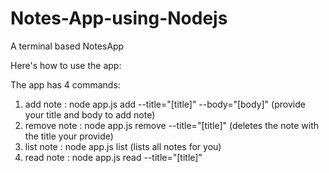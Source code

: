 # Notes-App-using-Nodejs
A terminal based NotesApp

Here's how to use the app:

The app has 4 commands:
1. add note : node app.js add  --title="[title]" --body="[body]" (provide your title and body to add note)
2. remove note : node app.js remove --title="[title]" (deletes the note with the title your provide)
3. list note : node app.js list (lists all notes for you)
4. read note : node app.js read --title="[title]"
